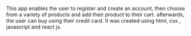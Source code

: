 This app enables the user to register and create an account, then choose from a variety of products and add their product to their cart. afterwards, the user can buy using their credit card. It was created using html, css , javascript and react js.
